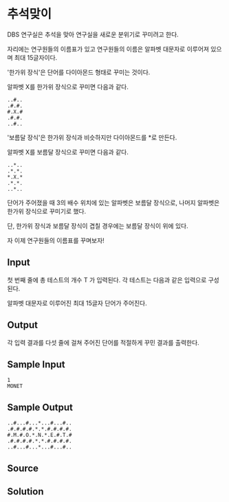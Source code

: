 # 추석맞이

DBS 연구실은 추석을 맞아 연구실을 새로운 분위기로 꾸미려고 한다.

자리에는 연구원들의 이름표가 있고 연구원들의 이름은 알파벳 대문자로 이루어져 있으며 최대 15글자이다.

'한가위 장식'은 단어를 다이아몬드 형태로 꾸미는 것이다.

알파벳 X를 한가위 장식으로 꾸미면 다음과 같다.

```
..#..
.#.#.
#.X.#
.#.#.
..#..
```

'보름달 장식'은 한가위 장식과 비슷하지만 다이아몬드를 *로 만든다.

알파벳 X를 보름달 장식으로 꾸미면 다음과 같다.

```
..*..
.*.*.
*.X.*
.*.*.
..*..
```

단어가 주어졌을 때 3의 배수 위치에 있는 알파벳은 보름달 장식으로, 나머지 알파벳은 한가위 장식으로 꾸미기로 했다.

단, 한가위 장식과 보름달 장식이 겹칠 경우에는 보름달 장식이 위에 있다.

자 이제 연구원들의 이름표를 꾸며보자!

## Input

첫 번째 줄에 총 테스트의 개수 T 가 입력된다. 각 테스트는 다음과 같은 입력으로 구성된다.

알파벳 대문자로 이루어진 최대 15글자 단어가 주어진다.

## Output

각 입력 결과를 다섯 줄에 걸쳐 주어진 단어를 적절하게 꾸민 결과를 출력한다.

## Sample Input

```
1
MONET
```

## Sample Output

```
..#...#...*...#...#..
.#.#.#.#.*.*.#.#.#.#.
#.M.#.O.*.N.*.E.#.T.#
.#.#.#.#.*.*.#.#.#.#.
..#...#...*...#...#..
```

## Source

## Solution
